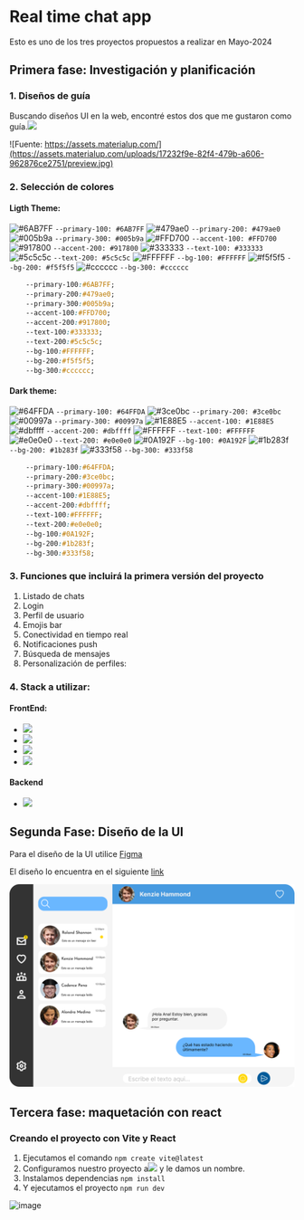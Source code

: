 # Real time chat app  

Esto es uno de los tres proyectos propuestos a  realizar en Mayo-2024  
  

## Primera fase: Investigación y planificación  

### 1. Diseños de guía  

Buscando diseños UI en la web, encontré estos dos que me gustaron como guía.![](https://assets.materialup.com/uploads/ddee5e43-4aea-4c63-abf4-b08f7233d98c/preview.png)


![Fuente: https://assets.materialup.com/](https://assets.materialup.com/uploads/17232f9e-82f4-479b-a606-962876ce2751/preview.jpg)  
  

### 2. Selección de colores
#### Ligth Theme:
![#6AB7FF](https://placehold.co/15x15/6AB7FF/6AB7FF.png) `--primary-100: #6AB7FF`
![#479ae0](https://placehold.co/15x15/479ae0/479ae0.png) `--primary-200: #479ae0`
![#005b9a](https://placehold.co/15x15/005b9a/005b9a.png) `--primary-300: #005b9a`
![#FFD700](https://placehold.co/15x15/FFD700/FFD700.png) `--accent-100: #FFD700`
![#917800](https://placehold.co/15x15/917800/917800.png) `--accent-200: #917800`
![#333333](https://placehold.co/15x15/333333/333333.png) `--text-100: #333333`
![#5c5c5c](https://placehold.co/15x15/5c5c5c/5c5c5c.png) `--text-200: #5c5c5c`
![#FFFFFF](https://placehold.co/15x15/FFFFFF/FFFFFF.png) `--bg-100: #FFFFFF`
![#f5f5f5](https://placehold.co/15x15/f5f5f5/f5f5f5.png) `--bg-200: #f5f5f5`
![#cccccc](https://placehold.co/15x15/cccccc/cccccc.png) `--bg-300: #cccccc`


```CSS
    --primary-100:#6AB7FF;
    --primary-200:#479ae0;
    --primary-300:#005b9a;
    --accent-100:#FFD700;
    --accent-200:#917800;
    --text-100:#333333;
    --text-200:#5c5c5c;
    --bg-100:#FFFFFF;
    --bg-200:#f5f5f5;
    --bg-300:#cccccc;   
```

#### Dark theme:

![#64FFDA](https://placehold.co/15x15/64FFDA/64FFDA.png) `--primary-100: #64FFDA`
![#3ce0bc](https://placehold.co/15x15/3ce0bc/3ce0bc.png) `--primary-200: #3ce0bc`
![#00997a](https://placehold.co/15x15/00997a/00997a.png) `--primary-300: #00997a`
![#1E88E5](https://placehold.co/15x15/1E88E5/1E88E5.png) `--accent-100: #1E88E5`
![#dbffff](https://placehold.co/15x15/dbffff/dbffff.png) `--accent-200: #dbffff`
![#FFFFFF](https://placehold.co/15x15/FFFFFF/FFFFFF.png) `--text-100: #FFFFFF`
![#e0e0e0](https://placehold.co/15x15/e0e0e0/e0e0e0.png) `--text-200: #e0e0e0`
![#0A192F](https://placehold.co/15x15/0A192F/0A192F.png) `--bg-100: #0A192F`
![#1b283f](https://placehold.co/15x15/1b283f/1b283f.png) `--bg-200: #1b283f`
![#333f58](https://placehold.co/15x15/333f58/333f58.png) `--bg-300: #333f58`

```CSS
    --primary-100:#64FFDA;
    --primary-200:#3ce0bc;
    --primary-300:#00997a;
    --accent-100:#1E88E5;
    --accent-200:#dbffff;
    --text-100:#FFFFFF;
    --text-200:#e0e0e0;
    --bg-100:#0A192F;
    --bg-200:#1b283f;
    --bg-300:#333f58;   
```

### 3. Funciones que incluirá la primera versión del proyecto
1. Listado de chats
2. Login
3. Perfil de usuario
4. Emojis bar
5. Conectividad en tiempo real
6. Notificaciones push
7. Búsqueda de mensajes
8. Personalización de perfiles:

### 4. Stack a  utilizar:
#### FrontEnd: 
*  [![](https://img.shields.io/badge/React-20232A?style=for-the-badge&logo=react&logoColor=61DAFB)](https://react.dev/)
*  [![](https://img.shields.io/badge/Vite-B73BFE?style=for-the-badge&logo=vite&logoColor=FFD62E)](https://es.vitejs.dev/)
*  [![](https://img.shields.io/badge/Tailwind_CSS-38B2AC?style=for-the-badge&logo=tailwind-css&logoColor=white)](https://tailwindcss.com/docs/)
*  [![](https://img.shields.io/badge/React_Router-CA4245?style=for-the-badge&logo=react-router&logoColor=white)](https://reactrouter.com/en/main)

#### Backend
* [![](https://img.shields.io/badge/firebase-ffca28?style=for-the-badge&logo=firebase&logoColor=black)](https://console.firebase.google.com/)
## Segunda Fase: Diseño de la UI
Para el diseño de la UI utilice [Figma](https://www.figma.com/)

El diseño lo encuentra en el siguiente [link](https://www.figma.com/proto/DIx4uyuxmZ153npeyHleAC/real-time-chat-app?type=design&node-id=1-3&t=rjNXb5BIpje8IGmP-1&scaling=contain&page-id=0%3A1&starting-point-node-id=10%3A103&mode=design)


![alt text](<Preview-desktop.png>)


## Tercera fase: maquetación con react

### Creando el proyecto con Vite y React
1. Ejecutamos el comando `npm create vite@latest`
2. Configuramos nuestro proyecto a![](https://img.shields.io/badge/React-20232A?style=for-the-badge&logo=react&logoColor=61DAFB) y le damos un nombre.
3. Instalamos dependencias `npm install`
4. Y ejecutamos el proyecto `npm run dev`

![image](https://github.com/borgesmj/cloud-storage/assets/121818423/69c9f40c-fc1f-4c8a-a449-4a6c0eb7f04c)

